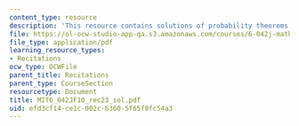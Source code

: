 ```yaml
---
content_type: resource
description: 'This resource contains solutions of probability theorems. '
file: https://ol-ocw-studio-app-qa.s3.amazonaws.com/courses/6-042j-mathematics-for-computer-science-fall-2010/efd3cf14ce1c002c63605f65f0fc54a3_MIT6_042JF10_rec23_sol.pdf
file_type: application/pdf
learning_resource_types:
- Recitations
ocw_type: OCWFile
parent_title: Recitations
parent_type: CourseSection
resourcetype: Document
title: MIT6_042JF10_rec23_sol.pdf
uid: efd3cf14-ce1c-002c-6360-5f65f0fc54a3
---
```

